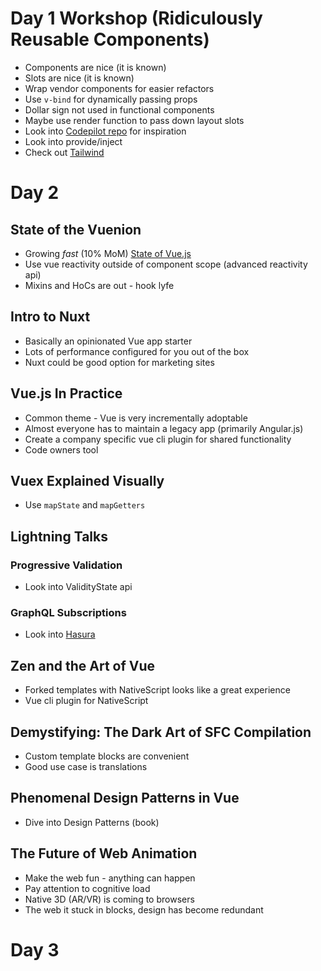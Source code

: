 # Day 1 Workshop (Ridiculously Reusable Components)

- Components are nice (it is known)
- Slots are nice (it is known)
- Wrap vendor components for easier refactors
- Use `v-bind` for dynamically passing props
- Dollar sign not used in functional components
- Maybe use render function to pass down layout slots
- Look into [Codepilot repo](https://github.com/CodePilotai/codepilot) for inspiration
- Look into provide/inject
- Check out [Tailwind](https://github.com/tailwindcss/tailwindcss)

# Day 2

## State of the Vuenion

- Growing _fast_ (10% MoM) [State of Vue.js](https://www.monterail.com/state-of-vuejs-report)
- Use vue reactivity outside of component scope (advanced reactivity api)
- Mixins and HoCs are out - hook lyfe

## Intro to Nuxt

- Basically an opinionated Vue app starter
- Lots of performance configured for you out of the box
- Nuxt could be good option for marketing sites

## Vue.js In Practice

- Common theme - Vue is very incrementally adoptable
- Almost everyone has to maintain a legacy app (primarily Angular.js)
- Create a company specific vue cli plugin for shared functionality
- Code owners tool

## Vuex Explained Visually

- Use `mapState` and `mapGetters`

## Lightning Talks

### Progressive Validation

- Look into ValidityState api

### GraphQL Subscriptions

- Look into [Hasura](https://hasura.io/)

## Zen and the Art of Vue

- Forked templates with NativeScript looks like a great experience
- Vue cli plugin for NativeScript

## Demystifying: The Dark Art of SFC Compilation

- Custom template blocks are convenient
- Good use case is translations

## Phenomenal Design Patterns in Vue

- Dive into Design Patterns (book)

## The Future of Web Animation

- Make the web fun - anything can happen
- Pay attention to cognitive load
- Native 3D (AR/VR) is coming to browsers
- The web it stuck in blocks, design has become redundant

# Day 3
